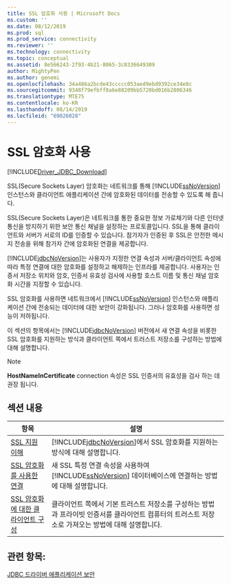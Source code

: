 ```yaml
---
title: SSL 암호화 사용 | Microsoft Docs
ms.custom: ''
ms.date: 08/12/2019
ms.prod: sql
ms.prod_service: connectivity
ms.reviewer: ''
ms.technology: connectivity
ms.topic: conceptual
ms.assetid: 8e566243-2f93-4b21-8065-3c8336649309
author: MightyPen
ms.author: genemi
ms.openlocfilehash: 34a486a2bcde43ccccc053aed9ebd9392ce34e8c
ms.sourcegitcommit: 9348f79efbff8a6e88209bb5720bd016b2806346
ms.translationtype: MTE75
ms.contentlocale: ko-KR
ms.lasthandoff: 08/14/2019
ms.locfileid: "69026028"
---
```

# <a name="using-ssl-encryption"></a>SSL 암호화 사용

[!INCLUDE[Driver_JDBC_Download](../../includes/driver_jdbc_download.md)]

SSL(Secure Sockets Layer) 암호화는 네트워크를 통해 [!INCLUDE[ssNoVersion](../../includes/ssnoversion-md.md)] 인스턴스와 클라이언트 애플리케이션 간에 암호화된 데이터를 전송할 수 있도록 해 줍니다.  
  
SSL(Secure Sockets Layer)은 네트워크를 통한 중요한 정보 가로채기와 다른 인터넷 통신을 방지하기 위한 보안 통신 채널을 설정하는 프로토콜입니다. SSL을 통해 클라이언트와 서버가 서로의 ID를 인증할 수 있습니다. 참가자가 인증된 후 SSL은 안전한 메시지 전송을 위해 참가자 간에 암호화된 연결을 제공합니다.  
  
[!INCLUDE[jdbcNoVersion](../../includes/jdbcnoversion_md.md)]는 사용자가 지정한 연결 속성과 서버/클라이언트 속성에 따라 특정 연결에 대한 암호화를 설정하고 해제하는 인프라를 제공합니다. 사용자는 인증서 저장소 위치와 암호, 인증서 유효성 검사에 사용할 호스트 이름 및 통신 채널 암호화 시간을 지정할 수 있습니다.  
  
SSL 암호화를 사용하면 네트워크에서 [!INCLUDE[ssNoVersion](../../includes/ssnoversion-md.md)] 인스턴스와 애플리케이션 간에 전송되는 데이터에 대한 보안이 강화됩니다. 그러나 암호화를 사용하면 성능이 저하됩니다.  
  
이 섹션의 항목에서는 [!INCLUDE[jdbcNoVersion](../../includes/jdbcnoversion_md.md)] 버전에서 새 연결 속성을 비롯한 SSL 암호화를 지원하는 방식과 클라이언트 쪽에서 트러스트 저장소를 구성하는 방법에 대해 설명합니다.  
  
> [!NOTE]  
> **HostNameInCertificate** connection 속성은 SSL 인증서의 유효성을 검사 하는 데 권장 됩니다.  

## <a name="in-this-section"></a>섹션 내용  

| 항목                                                                                                        | 설명                                                                                                                                           |
| ------------------------------------------------------------------------------------------------------------ | ----------------------------------------------------------------------------------------------------------------------------------------------------- |
| [SSL 지원 이해](../../connect/jdbc/understanding-ssl-support.md)                                 | [!INCLUDE[jdbcNoVersion](../../includes/jdbcnoversion_md.md)]에서 SSL 암호화를 지원하는 방식에 대해 설명합니다.                                              |
| [SSL 암호화를 사용한 연결](../../connect/jdbc/connecting-with-ssl-encryption.md)                       | 새 SSL 특정 연결 속성을 사용하여 [!INCLUDE[ssNoVersion](../../includes/ssnoversion-md.md)] 데이터베이스에 연결하는 방법에 대해 설명합니다. |
| [SSL 암호화에 대한 클라이언트 구성](../../connect/jdbc/configuring-the-client-for-ssl-encryption.md) | 클라이언트 쪽에서 기본 트러스트 저장소를 구성하는 방법과 프라이빗 인증서를 클라이언트 컴퓨터의 트러스트 저장소로 가져오는 방법에 대해 설명합니다.   |
  
## <a name="see-also"></a>관련 항목:

[JDBC 드라이버 애플리케이션 보안](../../connect/jdbc/securing-jdbc-driver-applications.md)  
